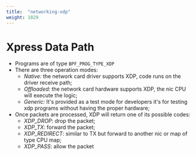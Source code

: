 ```yaml
---
title:  "networking-xdp"
weight: 1029
---
```


# Xpress Data Path

- Programs are of type `BPF_PROG_TYPE_XDP`
- There are three operation modes:
  - *Native:* the network card driver supports XDP, code runs on the driver receive path;
  - *Offloaded:* the network card hardware supports XDP, the nic CPU will execute the logic;
  - *Generic:* It's provided as a test mode for developers it's for testing xdp programs without having the proper hardware;
- Once packets are processed, XDP will return one of its possible codes:
  - *XDP_DROP*: drop the packet;
  - *XDP_TX*: forward the packet;
  - *XDP_REDIRECT*: similar to TX but forward to another nic or map of type CPU map; 
  - *XDP_PASS*: allow the packet
